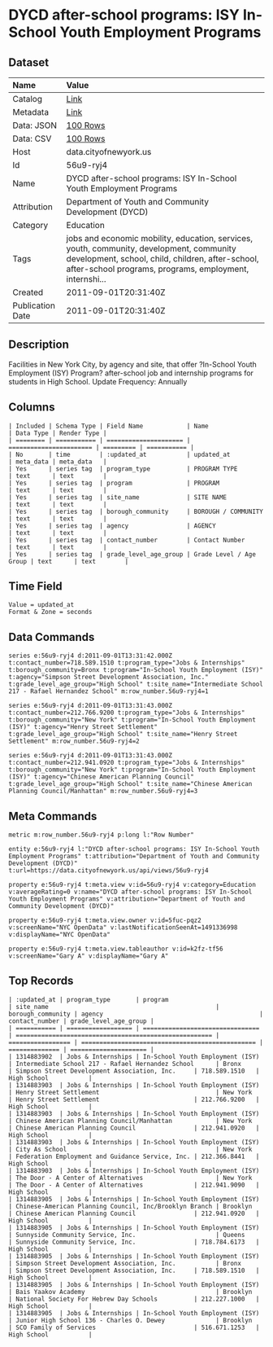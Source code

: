 # DYCD after-school programs: ISY In-School Youth Employment Programs

## Dataset

| Name | Value |
| :--- | :---- |
| Catalog | [Link](https://catalog.data.gov/dataset/dycd-after-school-programs-isy-in-school-youth-employment-programs-0114c) |
| Metadata | [Link](https://data.cityofnewyork.us/api/views/56u9-ryj4) |
| Data: JSON | [100 Rows](https://data.cityofnewyork.us/api/views/56u9-ryj4/rows.json?max_rows=100) |
| Data: CSV | [100 Rows](https://data.cityofnewyork.us/api/views/56u9-ryj4/rows.csv?max_rows=100) |
| Host | data.cityofnewyork.us |
| Id | 56u9-ryj4 |
| Name | DYCD after-school programs: ISY In-School Youth Employment Programs |
| Attribution | Department of Youth and Community Development (DYCD) |
| Category | Education |
| Tags | jobs and economic mobility, education, services, youth, community, development, community development, school, child, children, after-school, after-school programs, programs, employment, internshi... |
| Created | 2011-09-01T20:31:40Z |
| Publication Date | 2011-09-01T20:31:40Z |

## Description

Facilities in New York City, by agency and site, that offer ?In-School Youth Employment (ISY) Program? after-school  job and internship programs for students in High School.
Update Frequency: Annually

## Columns

```ls
| Included | Schema Type | Field Name            | Name                    | Data Type | Render Type |
| ======== | =========== | ===================== | ======================= | ========= | =========== |
| No       | time        | :updated_at           | updated_at              | meta_data | meta_data   |
| Yes      | series tag  | program_type          | PROGRAM TYPE            | text      | text        |
| Yes      | series tag  | program               | PROGRAM                 | text      | text        |
| Yes      | series tag  | site_name             | SITE NAME               | text      | text        |
| Yes      | series tag  | borough_community     | BOROUGH / COMMUNITY     | text      | text        |
| Yes      | series tag  | agency                | AGENCY                  | text      | text        |
| Yes      | series tag  | contact_number        | Contact Number          | text      | text        |
| Yes      | series tag  | grade_level_age_group | Grade Level / Age Group | text      | text        |
```

## Time Field

```ls
Value = updated_at
Format & Zone = seconds
```

## Data Commands

```ls
series e:56u9-ryj4 d:2011-09-01T13:31:42.000Z t:contact_number=718.589.1510 t:program_type="Jobs & Internships" t:borough_community=Bronx t:program="In-School Youth Employment (ISY)" t:agency="Simpson Street Development Association, Inc." t:grade_level_age_group="High School" t:site_name="Intermediate School 217 - Rafael Hernandez School" m:row_number.56u9-ryj4=1

series e:56u9-ryj4 d:2011-09-01T13:31:43.000Z t:contact_number=212.766.9200 t:program_type="Jobs & Internships" t:borough_community="New York" t:program="In-School Youth Employment (ISY)" t:agency="Henry Street Settlement" t:grade_level_age_group="High School" t:site_name="Henry Street Settlement" m:row_number.56u9-ryj4=2

series e:56u9-ryj4 d:2011-09-01T13:31:43.000Z t:contact_number=212.941.0920 t:program_type="Jobs & Internships" t:borough_community="New York" t:program="In-School Youth Employment (ISY)" t:agency="Chinese American Planning Council" t:grade_level_age_group="High School" t:site_name="Chinese American Planning Council/Manhattan" m:row_number.56u9-ryj4=3
```

## Meta Commands

```ls
metric m:row_number.56u9-ryj4 p:long l:"Row Number"

entity e:56u9-ryj4 l:"DYCD after-school programs: ISY In-School Youth Employment Programs" t:attribution="Department of Youth and Community Development (DYCD)" t:url=https://data.cityofnewyork.us/api/views/56u9-ryj4

property e:56u9-ryj4 t:meta.view v:id=56u9-ryj4 v:category=Education v:averageRating=0 v:name="DYCD after-school programs: ISY In-School Youth Employment Programs" v:attribution="Department of Youth and Community Development (DYCD)"

property e:56u9-ryj4 t:meta.view.owner v:id=5fuc-pqz2 v:screenName="NYC OpenData" v:lastNotificationSeenAt=1491336998 v:displayName="NYC OpenData"

property e:56u9-ryj4 t:meta.view.tableauthor v:id=k2fz-tf56 v:screenName="Gary A" v:displayName="Gary A"
```

## Top Records

```ls
| :updated_at | program_type       | program                          | site_name                                              | borough_community | agency                                           | contact_number | grade_level_age_group | 
| =========== | ================== | ================================ | ====================================================== | ================= | ================================================ | ============== | ===================== | 
| 1314883902  | Jobs & Internships | In-School Youth Employment (ISY) | Intermediate School 217 - Rafael Hernandez School      | Bronx             | Simpson Street Development Association, Inc.     | 718.589.1510   | High School           | 
| 1314883903  | Jobs & Internships | In-School Youth Employment (ISY) | Henry Street Settlement                                | New York          | Henry Street Settlement                          | 212.766.9200   | High School           | 
| 1314883903  | Jobs & Internships | In-School Youth Employment (ISY) | Chinese American Planning Council/Manhattan            | New York          | Chinese American Planning Council                | 212.941.0920   | High School           | 
| 1314883903  | Jobs & Internships | In-School Youth Employment (ISY) | City As School                                         | New York          | Federation Employment and Guidance Service, Inc. | 212.366.8441   | High School           | 
| 1314883903  | Jobs & Internships | In-School Youth Employment (ISY) | The Door - A Center of Alternatives                    | New York          | The Door - A Center of Alternatives              | 212.941.9090   | High School           | 
| 1314883905  | Jobs & Internships | In-School Youth Employment (ISY) | Chinese-American Planning Council, Inc/Brooklyn Branch | Brooklyn          | Chinese American Planning Council                | 212.941.0920   | High School           | 
| 1314883905  | Jobs & Internships | In-School Youth Employment (ISY) | Sunnyside Community Service, Inc.                      | Queens            | Sunnyside Community Service, Inc.                | 718.784.6173   | High School           | 
| 1314883905  | Jobs & Internships | In-School Youth Employment (ISY) | Simpson Street Development Association, Inc.           | Bronx             | Simpson Street Development Association, Inc.     | 718.589.1510   | High School           | 
| 1314883905  | Jobs & Internships | In-School Youth Employment (ISY) | Bais Yaakov Academy                                    | Brooklyn          | National Society For Hebrew Day Schools          | 212.227.1000   | High School           | 
| 1314883905  | Jobs & Internships | In-School Youth Employment (ISY) | Junior High School 136 - Charles O. Dewey              | Brooklyn          | SCO Family of Services                           | 516.671.1253   | High School           | 
```